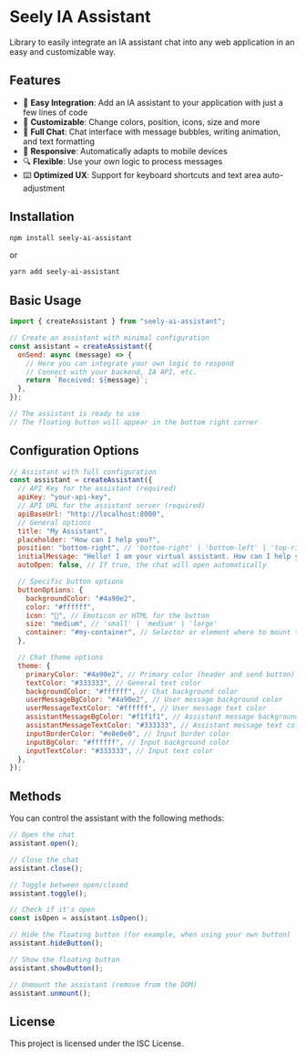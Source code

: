 # Seely IA Assistant

Library to easily integrate an IA assistant chat into any web application in an easy and customizable way.

## Features

- 🎯 **Easy Integration**: Add an IA assistant to your application with just a few lines of code
- 🎨 **Customizable**: Change colors, position, icons, size and more
- 💬 **Full Chat**: Chat interface with message bubbles, writing animation, and text formatting
- 📱 **Responsive**: Automatically adapts to mobile devices
- 🔍 **Flexible**: Use your own logic to process messages
- ⌨️ **Optimized UX**: Support for keyboard shortcuts and text area auto-adjustment

## Installation

```bash
npm install seely-ai-assistant
```

or

```bash
yarn add seely-ai-assistant
```

## Basic Usage

```javascript
import { createAssistant } from "seely-ai-assistant";

// Create an assistant with minimal configuration
const assistant = createAssistant({
  onSend: async (message) => {
    // Here you can integrate your own logic to respond
    // Connect with your backend, IA API, etc.
    return `Received: ${message}`;
  },
});

// The assistant is ready to use
// The floating button will appear in the bottom right corner
```

## Configuration Options

```javascript
// Assistant with full configuration
const assistant = createAssistant({
  // API Key for the assistant (required)
  apiKey: "your-api-key",
  // API URL for the assistant server (required)
  apiBaseUrl: "http://localhost:8000",
  // General options
  title: "My Assistant",
  placeholder: "How can I help you?",
  position: "bottom-right", // 'bottom-right' | 'bottom-left' | 'top-right' | 'top-left'
  initialMessage: "Hello! I am your virtual assistant. How can I help you?",
  autoOpen: false, // If true, the chat will open automatically

  // Specific button options
  buttonOptions: {
    backgroundColor: "#4a90e2",
    color: "#ffffff",
    icon: "💬", // Emoticon or HTML for the button
    size: "medium", // 'small' | 'medium' | 'large'
    container: "#my-container", // Selector or element where to mount the button
  },

  // Chat theme options
  theme: {
    primaryColor: "#4a90e2", // Primary color (header and send button)
    textColor: "#333333", // General text color
    backgroundColor: "#ffffff", // Chat background color
    userMessageBgColor: "#4a90e2", // User message background color
    userMessageTextColor: "#ffffff", // User message text color
    assistantMessageBgColor: "#f1f1f1", // Assistant message background color
    assistantMessageTextColor: "#333333", // Assistant message text color
    inputBorderColor: "#e0e0e0", // Input border color
    inputBgColor: "#ffffff", // Input background color
    inputTextColor: "#333333", // Input text color
  },
});
```

## Methods

You can control the assistant with the following methods:

```javascript
// Open the chat
assistant.open();

// Close the chat
assistant.close();

// Toggle between open/closed
assistant.toggle();

// Check if it's open
const isOpen = assistant.isOpen();

// Hide the floating button (for example, when using your own button)
assistant.hideButton();

// Show the floating button
assistant.showButton();

// Unmount the assistant (remove from the DOM)
assistant.unmount();
```

## License

This project is licensed under the ISC License.
